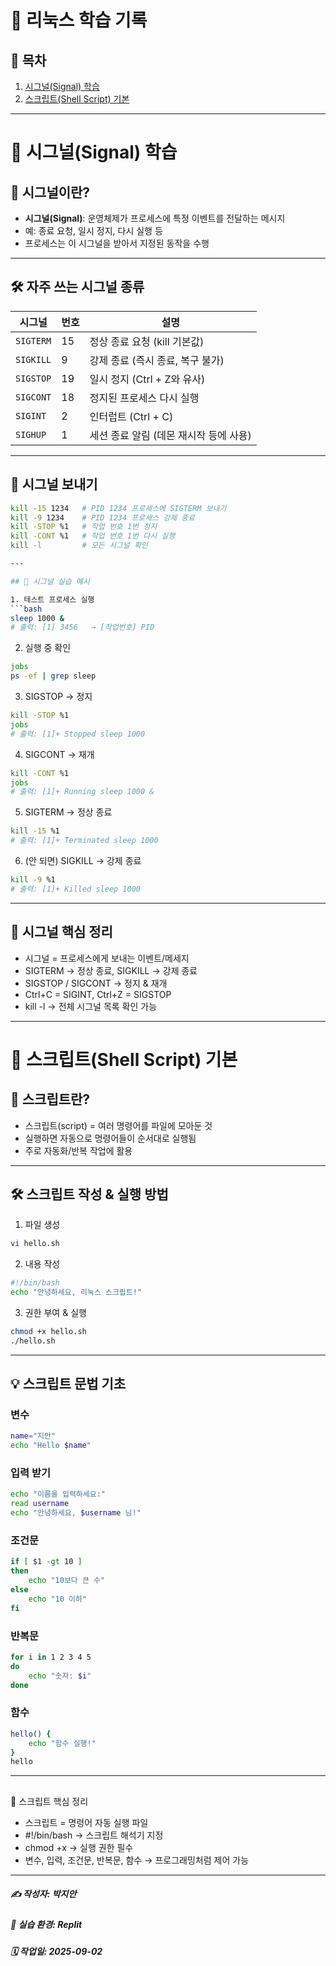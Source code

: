 # 🐧 리눅스 학습 기록  

## 📌 목차
1. [시그널(Signal) 학습](#-시그널signal-학습)  
2. [스크립트(Shell Script) 기본](#-스크립트shell-script-기본)  

---

# 🐧 시그널(Signal) 학습  

## 🐾 시그널이란?
- **시그널(Signal)**: 운영체제가 프로세스에 특정 이벤트를 전달하는 메시지  
- 예: 종료 요청, 일시 정지, 다시 실행 등  
- 프로세스는 이 시그널을 받아서 지정된 동작을 수행  

---

## 🛠️ 자주 쓰는 시그널 종류  

| 시그널 | 번호 | 설명 |
|--------|------|------|
| `SIGTERM` | 15 | 정상 종료 요청 (kill 기본값) |
| `SIGKILL` | 9 | 강제 종료 (즉시 종료, 복구 불가) |
| `SIGSTOP` | 19 | 일시 정지 (Ctrl + Z와 유사) |
| `SIGCONT` | 18 | 정지된 프로세스 다시 실행 |
| `SIGINT` | 2 | 인터럽트 (Ctrl + C) |
| `SIGHUP` | 1 | 세션 종료 알림 (데몬 재시작 등에 사용) |

---

## 🔧 시그널 보내기  

```bash
kill -15 1234   # PID 1234 프로세스에 SIGTERM 보내기
kill -9 1234    # PID 1234 프로세스 강제 종료
kill -STOP %1   # 작업 번호 1번 정지
kill -CONT %1   # 작업 번호 1번 다시 실행
kill -l         # 모든 시그널 확인

---

## 📝 시그널 실습 예시

1. 테스트 프로세스 실행
```bash
sleep 1000 &
# 출력: [1] 3456   → [작업번호] PID
```

2. 실행 중 확인
```bash
jobs
ps -ef | grep sleep
```

3. SIGSTOP → 정지
```bash
kill -STOP %1
jobs
# 출력: [1]+ Stopped sleep 1000
```

4. SIGCONT → 재개
```bash
kill -CONT %1
jobs
# 출력: [1]+ Running sleep 1000 &
```

5. SIGTERM → 정상 종료
```bash
kill -15 %1
# 출력: [1]+ Terminated sleep 1000
```

6. (안 되면) SIGKILL → 강제 종료
```bash
kill -9 %1
# 출력: [1]+ Killed sleep 1000
```

---

## 🌟 시그널 핵심 정리

- 시그널 = 프로세스에게 보내는 이벤트/메세지
- SIGTERM → 정상 종료, SIGKILL → 강제 종료
- SIGSTOP / SIGCONT → 정지 & 재개
- Ctrl+C = SIGINT, Ctrl+Z = SIGSTOP
- kill -l → 전체 시그널 목록 확인 가능

---

# 🐧 스크립트(Shell Script) 기본

## 📌 스크립트란?
- 스크립트(script) = 여러 명령어를 파일에 모아둔 것
- 실행하면 자동으로 명령어들이 순서대로 실행됨
- 주로 자동화/반복 작업에 활용

---

## 🛠️ 스크립트 작성 & 실행 방법

1. 파일 생성
```bash
vi hello.sh
```

2. 내용 작성
```bash
#!/bin/bash
echo "안녕하세요, 리눅스 스크립트!"
```

3. 권한 부여 & 실행
```bash
chmod +x hello.sh
./hello.sh
```

---

## 💡 스크립트 문법 기초

### 변수
```bash
name="지안"
echo "Hello $name"
```

### 입력 받기
```bash
echo "이름을 입력하세요:"
read username
echo "안녕하세요, $username 님!"
```

### 조건문
```bash
if [ $1 -gt 10 ]
then
    echo "10보다 큰 수"
else
    echo "10 이하"
fi
```

### 반복문
```bash
for i in 1 2 3 4 5
do
    echo "숫자: $i"
done
```

### 함수
```bash
hello() {
    echo "함수 실행!"
}
hello
```

---

## 
🌟 스크립트 핵심 정리
- 스크립트 = 명령어 자동 실행 파일
- #!/bin/bash → 스크립트 해석기 지정
- chmod +x → 실행 권한 필수
- 변수, 입력, 조건문, 반복문, 함수 → 프로그래밍처럼 제어 가능

---

##### ✍️ 작성자: 박지안
##### 🐧 실습 환경: Replit
##### 🗓️ 작업일: 2025-09-02
